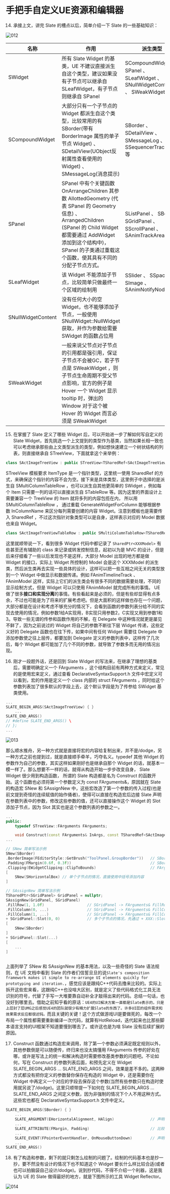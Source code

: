 # 手把手自定义UE资源和编辑器

14. 承接上文，讲完 Slate 的槽点以后，简单介绍一下 Slate 的一些基础知识：

![012](Images/012.png)

| 名称               | 作用                                                                                                                                                                                                                                             | 派生类型                                                                      |
| ------------------ | ------------------------------------------------------------------------------------------------------------------------------------------------------------------------------------------------------------------------------------------------ | ----------------------------------------------------------------------------- |
| SWidget            | 所有 Slate Widget 的基类，UE 不建议直接派生自这个类型，建议如果没有子节点可以继承自 SLeafWidget，有子节点则继承自 SPanel                                                                                                                         | SCompoundWidget 、 SPanel 、 SLeafWidget 、 SNullWidgetContent 、 SWeakWidget |
| SCompoundWidget    | 大部分只有一个子节点的 Widget 都派生自这个类型，比较常用的有 SBorder(带有 BorderImage 属性的单子节点 Widget) 、 SDetailView(UObject反射属性查看使用的 Widget) 、 SMessageLog(消息提示)                                                           | SBorder 、 SDetailView 、 SMessageLog 、 SSequencerTrackLane 等               |
| SPanel             | SPanel 中有个关键函数 OnArrangeChildren 其参数 AllottedGeometry (代表 SPanel 的 Geometry 信息) 、ArrangedChildren (SPanel 的 Child Widget 都需要通过 AddWidget 添加到这个结构中)， SPanel 的子类通过重载这个函数，使其具有不同的分配子节点方式。 | SListPanel 、 SBox 、 SGridPanel 、 SScrollPanel 、 SAnimTrackArea            |
| SLeafWidget        | 该 Widget 不能添加子节点，比较简单只做最终一个区域的绘制用                                                                                                                                                                                       | SSlider 、 SSpacer 、 SImage 、 SAnimNotifyNode                               |
| SNullWidgetContent | 没有任何大小的空Widget，也不能够添加子节点，一般使用 SNullWidget::NullWidget 获取，并作为参数给需要 SWidget 的函数占位用                                                                                                                         |                                                                               |
| SWeakWidget        | 一般来说父节点对子节点的引用都是强引用，保证子节点不会被GC，若子节点是 SWeakWidget ，则子节点生命周期不受父节点影响，官方的例子是 Hover 一个 Widget 显示 tooltip 时，弹出的 Window 对于这个被 Hover 的 Widget 而言必须是 SWeakWidget             |                                                                               |

15. 在掌握了 Slate 定义了哪些 Widget 后，可以开始进一步了解如何写自定义的 Slate Widget，首先挑选一个上文提到的类型作为基类，当然如果长相一致也可以考虑继承那些由上文类型派生的类型，例如想快速建立一个树状结构的列表，则直接继承自 STreeView，下面就拿这个来举例：

```C++
class SActImageTreeView : public STreeView<TSharedRef<SActImageTreeViewTableRow>>
```

STreeView 模板要求 ItemType 是一个指针类型，这里统一使用 SharedRef 的方式，来确保这个指针的内容不会为空。接下来是具体类型，这里例子中选择的是派生自 SMultiColumnTableRow ，也可以派生自其他更简单的 SWidget ，例如每个 Item 只需要一列的话可以直接派生自 STableRow 等。因为这里的界面设计上需要兼容一个 TreeView 的 Item 就将多列的内容包揽在内， 所以用 SMultiColumnTableRow ， 通过重载 GenerateWidgetForColumn 能够根据参数 InColumnName 来区分每列需要创建的内容 Widget。注意到模板也是需要传入 SharedRef ，不过这次指针对象类型可以是自身，这样表示对应的 Model 数据也来自 Widget。

```C++
class SActImageTreeViewTableRow : public SMultiColumnTableRow<TSharedRef<SActImageTreeViewTableRow>>
```

这里就顺带说一下，看到很多 Widget 代码中都记录了  ``SharedPtr<XXXModel>`` 有些甚至还有辅助的 class 来记录或转发控制信息，起初以为是 MVC 的设计，但是后来仔细看了一些以后发现也不是这样，大部分 Model 出现的地方都是做 Widget 的接口，实际上 Widget 所控制的 Model 会是这个 XXXModel 的派生类，然后派生类再去实现一些具体的设计，这样可以把一些互相之间无关的类型放到一个 Widget 中做显示和数据传递。例如 FAnimTimelineTrack 、 FAnimModel 这样，实际上它们的派生类会有很多不同的数据需要处理，不同的显示绘制方式，但是 Widget 可以只使用 FAnimModel 就完成所有的事情。 UE 做了很多**接口和实现分离**的事情。有些看起来是必须的，但是有些却显得有点多余，不过也可能是为了将来的扩展考虑吧。但是大面积的这样做也存在一个问题，大部分都是在设计和考虑不够充分的情况下，会看到函数的参数列表分给不同的实现去使用的情况，例如参数1给A实现用，B实现只用参数2，C实现又用到参数1和3。导致一些无谓的传参和函数作用的不解，在 Delegate 中这种情况就更是屡见不鲜了，因为之前说过的 Widget 将自己的参数不断往下层 Widget 传递，这些定义好的 Delegate 函数也在往下传，如果中间有任何 Widget 需要往 Delegate 中添加参数使之往上层传，都要加到 Delegate 定义的参数列表中，这样传了几次后，每个 Widget 都可能加了几个不同的参数，就导致了参数多而无用的情况出现。

16. 刚才一段题外话，还是回到 Slate Widget 的写法来，在继承了理想的基类后，需要明确定义一个 FArguments ，这个结构目前有两种方式来定义，常见的是使用宏来定义，通过查看 DeclarativeSyntaxSupport.h 文件中宏定义可以看到，宏的作用是定义一个 class 内部的 struct FArguments ，同时给这个参数列表加了很多默认的字段上去，这个默认字段是为了传参给 SWidget 基类使用。

```C++
...
SLATE_BEGIN_ARGS(SActImageTreeView) { }
    ...
SLATE_END_ARGS() 
// #define SLATE_END_ARGS() \
// };
...
```

![013](Images/013.png)

那么顺水推舟，另一种方式就是直接将宏的内容给复制出来，并不是/dodge，另一种方式之前也提到过，就是直接顺手牵羊，巧夺名义。typedef 其他 Widget 的参数作为自己的参数，其实这样如果刚好也是继承自那个 Widget 的话，就基本一模一样了。那么想要不一样的话，就得从构造开始一步步改变自身， Slate Widget 很少用到构造函数， 所谓的 Slate 构造都是名为 Construct 的函数开始。这个函数也必须将第一个参数定义为 const FArguments&，原因就在 Slate 的构造宏 SNew 和 SAssignNew 中，这些宏改造了第一个参数的传入过程(也是前文提到奇怪的连续赋值的始作俑者)，使得可以直接在构造宏后边接 Slate 声明在参数列表中的参数，修改这些参数的值，还可以直接操作这个 Widget 的 Slot 添加子节点，因为 Slot 其实也是这个参数列表的参数之一。

```C++
...
public:
    typedef STreeView::FArguments FArguments;

    void Construct(const FArguments& InArgs, const TSharedRef<SActImagePoolAreaPanel>& InActImageTrackAreaPanel);
...
```
```C++
// SNew 简单写法示例
SNew(SBorder)
.BorderImage(FEditorStyle::GetBrush("ToolPanel.GroupBorder"))   // SBorder -> SLATE_ATTRIBUTE( const FSlateBrush*, BorderImage )
.Padding(FMargin(0.6f, 0.3f))                                   // SBorder -> SLATE_ATTRIBUTE( FMargin, Padding )
.Clipping(EWidgetClipping::ClipToBounds)                        // FArguments 基类 TSlateBaseNamedArgs -> SLATE_PRIVATE_ARGUMENT_FUNCTION(EWidgetClipping, Clipping)
[   
    SNew(SHorizontalBox) // 单个子节点的情况，直接使用中括号添加内容
]
```
```C++
// SAssignNew 简单写法示例
TSharedPtr<SGridPanel> GridPanel = nullptr;
SAssignNew(GridPanel, SGridPanel)
.FillRow(1, 1.0f)                   // SGridPanel -> FArguments& FillRow( int32 RowId, const TAttribute<float>& Coefficient )
.FillColumn(0, ...)                 // SGridPanel -> FArguments& FillColumn( int32 ColumnId, const TAttribute<float>& Coefficient )
.FillColumn(1, ...)                 // SGridPanel -> FArguments& FillColumn( int32 ColumnId, const TAttribute<float>& Coefficient )
+ SGridPanel::Slot(0, 0)            // 多个子节点的情况，先通过 + XXX::Slot() 添加子节点 Slot ，后中括号接子节点内容
[
    SNew(SBorder)
]
+ SGridPanel::Slot(...)
[
    ...
]
```
```C++
```

上面列举了 SNew 和 SAssignNew 的基本用法，以及一些奇怪的 Slate 语法规则，在 UE 文档中看到 Slate 的作者们信誓旦旦的说``Slate's composition framework makes it simple to re-arrange UI elements quickly for prototyping and iteration.``，感觉应该是跟纯C++代码去撸来比较的。实际上拆开这些宏来看，这跟纯C++也没啥大区别，就是定义了些代码格式化工具无法识别的符号，代替了手写一大堆要靠自动补全才敲得出来的代码。总结一句话，也没好到哪里去。借助之前知乎看的原话：``UE4的UI解决方案一直都是Slate表示的，只是上层封了层UMG之后感觉UE4的团队就很少有精力扩展Slate的东西了。许多UI层的组件需求和效果需求反应都很迟钝。``而且关键的关键！这个方式做游戏UI是要做死的，每改一个布局一个属性都需要重新编译一次代码，就算有HotReload，迭代起来也比那些脚本语言支持的UI框架不知道要慢到哪去了。或许这也是为啥 Slate 没有后续扩展的原因。

17. Construct 函数通过构造宏来调用，除了第一个参数必须满足既定规则以外，其他参数倒是可以随便传，终归来也没太搞懂用 FArguments 传参的好处在哪，或许是写法上的统一和解决构造时需要修改基类参数的问题吧。不论如何，写在 Construct 的参数列表后面，和预先定义在 Widget SLATE_BEGIN_ARGS ... SLATE_END_ARGS 之间，效果是差不多的。这两种方式都没有把你定义的参数替你保存在构造的 Widget 中，还是需要你在 Widget 中再定义一个对应的字段去保存这个参数(当然有些参数只在构造时使用就另说了/dodge)。这里只顺带提一下如何在 SLATE_BEGIN_ARGS ... SLATE_END_ARGS 之间定义参数，因为非强制的情况下个人不用这种方式。这些宏也都在 DeclarativeSyntaxSupport.h 文件中定义。

```C++
SLATE_BEGIN_ARGS(SBorder) { }
    ...
    SLATE_ARGUMENT(EHorizontalAlignment, HAlign)                // 声明字段参数，一般就是 Enum struct class 基本数据类型 这些
    ...
    SLATE_ATTRIBUTE(FMargin, Padding)                           // 比较特殊的字段参数，会用 TAttribute 包装给的类型
    ...
    SLATE_EVENT(FPointerEventHandler, OnMouseButtonDown)        // 声明 Delegate 参数
    ...
SLATE_END_ARGS()
```

18. 有了构造和参数，剩下的就只剩怎么绘制的问题了。绘制的代码基本也是抄一抄，要不然没有设计的情况下也不知道这个 Widget 要长什么样比较合适(或者也可以拍脑袋自己设计/dodge)。说到抄代码，不得不介绍一个利器，这是我认为 UE 的 Slate 做得最好的地方，就是下图所示的工具 Widget Reflector。

![014](images/014.png)

